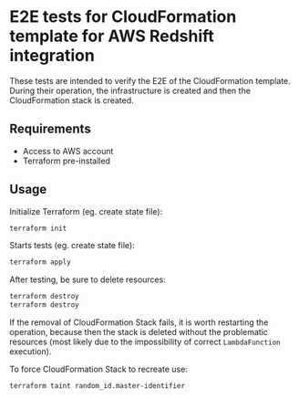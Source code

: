 # E2E tests for CloudFormation template for AWS Redshift integration

These tests are intended to verify the E2E of the CloudFormation template. During their operation, the infrastructure is created and then the CloudFormation stack is created.

## Requirements

* Access to AWS account
* Terraform pre-installed

## Usage

Initialize Terraform (eg. create state file):

```bash
terraform init
```

Starts tests (eg. create state file):

```bash
terraform apply
```

After testing, be sure to delete resources:

```bash
terraform destroy
terraform destroy
```

If the removal of CloudFormation Stack fails, it is worth restarting the operation, because then the stack is deleted without the problematic resources (most likely due to the impossibility of correct `LambdaFunction` execution).

To force CloudFormation Stack to recreate use:

```bash
terraform taint random_id.master-identifier
```
